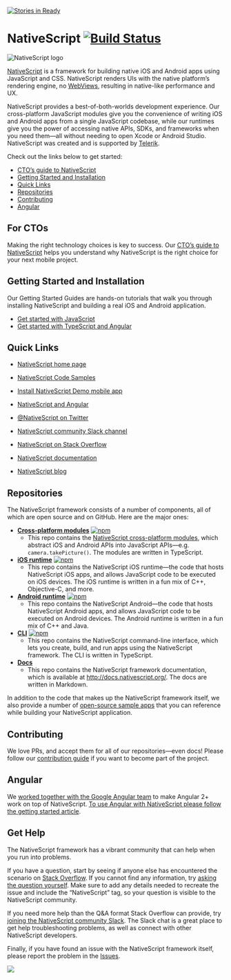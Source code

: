 [![Stories in Ready](https://badge.waffle.io/NativeScript/NativeScript.png?label=ready&title=Ready)](https://waffle.io/NativeScript/NativeScript)
# NativeScript [![Build Status](https://travis-ci.org/NativeScript/NativeScript.svg?branch=master)](https://travis-ci.org/NativeScript/NativeScript)

![NativeScript logo](http://i.imgur.com/YmNIMqS.png)

[NativeScript](http://www.nativescript.org) is a framework for building native iOS and Android apps using JavaScript and CSS. NativeScript renders UIs with the native platform’s rendering engine, no [WebViews](http://developer.telerik.com/featured/what-is-a-webview/), resulting in native-like performance and UX.

NativeScript provides a best-of-both-worlds development experience. Our cross-platform JavaScript modules give you the convenience of writing iOS and Android apps from a single JavaScript codebase, while our runtimes give you the power of accessing native APIs, SDKs, and frameworks when you need them—all without needing to open Xcode or Android Studio. NativeScript was created and is supported by [Telerik](http://www.telerik.com/).

Check out the links below to get started:

* [CTO’s guide to NativeScript](#for-ctos)
* [Getting Started and Installation](#getting-started-and-installation)
* [Quick Links](#quick-links)
* [Repositories](#repositories)
* [Contributing](#contributing)
* [Angular](#angular)

## For CTOs

Making the right technology choices is key to success. Our [CTO’s guide to NativeScript](https://www.nativescript.org/ctos-guide) helps you understand why NativeScript is the right choice for your next mobile project.

## Getting Started and Installation

Our Getting Started Guides are hands-on tutorials that walk you through installing NativeScript and building a real iOS and Android application.

* [Get started with JavaScript](http://docs.nativescript.org/tutorial/chapter-0)
* [Get started with TypeScript and Angular](http://docs.nativescript.org/angular/tutorial/ng-chapter-0)

## Quick Links

- [NativeScript home page](http://nativescript.org)
- [NativeScript Code Samples](http://docs.nativescript.org/angular/code-samples/overview)
- [Install NativeScript Demo mobile app](https://www.nativescript.org/nativescript-example-application)
- [NativeScript and Angular](http://docs.nativescript.org/angular/tutorial/ng-chapter-0)
- [@NativeScript on Twitter](http://twitter.com/NativeScript)
- [NativeScript community Slack channel](http://developer.telerik.com/wp-login.php?action=slack-invitation)
- [NativeScript on Stack Overflow](http://stackoverflow.com/questions/tagged/nativescript)
- [NativeScript documentation](http://docs.nativescript.org/)

- [NativeScript blog](http://www.nativescript.org/blog)

## Repositories

The NativeScript framework consists of a number of components, all of which are open source and on GitHub. Here are the major ones:

- **[Cross-platform modules](//github.com/NativeScript/NativeScript/)**
    [![npm](https://img.shields.io/npm/dm/tns-core-modules.svg)](https://www.npmjs.com/package/tns-core-modules)
    - This repo contains the [NativeScript cross-platform modules](http://docs.nativescript.org/core-concepts/modules), which abstract iOS and Android APIs into JavaScript APIs—e.g. `camera.takePicture()`. The modules are written in TypeScript.
- **[iOS runtime](//github.com/NativeScript/ios-runtime/)**
    [![npm](https://img.shields.io/npm/dm/tns-ios.svg)](https://www.npmjs.com/package/tns-ios)
    - This repo contains the NativeScript iOS runtime—the code that hosts NativeScript iOS apps, and allows JavaScript code to be executed on iOS devices. The iOS runtime is written in a fun mix of C++, Objective-C, and more.
- **[Android runtime](//github.com/NativeScript/android-runtime)**
    [![npm](https://img.shields.io/npm/dm/tns-android.svg)](https://www.npmjs.com/package/tns-android)
    - This repo contains the NativeScript Android—the code that hosts NativeScript Android apps, and allows JavaScript code to be executed on Android devices. The Android runtime is written in a fun mix of C++ and Java.
- **[CLI](//github.com/NativeScript/nativescript-cli)**
    [![npm](https://img.shields.io/npm/dm/nativescript.svg)](https://www.npmjs.com/package/nativescript)
    - This repo contains the NativeScript command-line interface, which lets you create, build, and run apps using the NativeScript framework. The CLI is written in TypeScript.
- **[Docs](//github.com/NativeScript/docs)**
    - This repo contains the NativeScript framework documentation, which is available at <http://docs.nativescript.org/>. The docs are written in Markdown.

In addition to the code that makes up the NativeScript framework itself, we also provide a number of [open-source sample apps](https://www.nativescript.org/app-samples-with-code) that you can reference while building your NativeScript application.

## Contributing

We love PRs, and accept them for all of our repositories—even docs! Please follow our [contribution guide](https://www.nativescript.org/contribute) if you want to become part of the project.

## Angular

We [worked together with the Google Angular team](http://angularjs.blogspot.com/2015/12/building-mobile-apps-with-angular-2-and.html) to make Angular 2+ work on top of NativeScript. [To use Angular with NativeScript please follow the getting started article](http://docs.nativescript.org/angular/tutorial/ng-chapter-0).

## Get Help

The NativeScript framework has a vibrant community that can help when you run into problems.

If you have a question, start by seeing if anyone else has encountered the scenario on [Stack Overflow](http://stackoverflow.com/questions/tagged/nativescript). If you cannot find any information, try [asking the question yourself](http://stackoverflow.com/questions/ask/advice?). Make sure to add any details needed to recreate the issue and include the “NativeScript” tag, so your question is visible to the NativeScript community.

If you need more help than the Q&A format Stack Overflow can provide, try [joining the NativeScript community Slack](http://developer.telerik.com/wp-login.php?action=slack-invitation). The Slack chat is a great place to get help troubleshooting problems, as well as connect with other NativeScript developers.

Finally, if you have found an issue with the NativeScript framework itself, please report the problem in the   [Issues](https://github.com/NativeScript/NativeScript/issues).

![](https://ga-beacon.appspot.com/UA-111455-24/nativescript/nativescript?pixel) 
